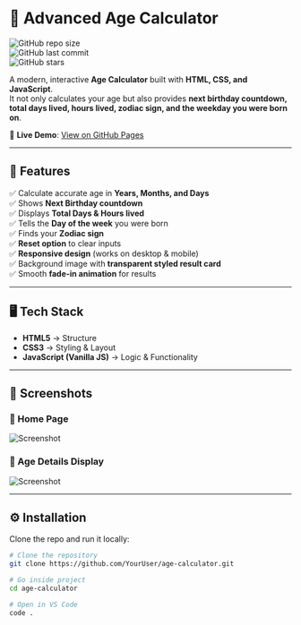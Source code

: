 # 🧮 Advanced Age Calculator  

![GitHub repo size](https://img.shields.io/github/repo-size/YourUser/age-calculator?color=blue)  
![GitHub last commit](https://img.shields.io/github/last-commit/YourUser/age-calculator?color=green)  
![GitHub stars](https://img.shields.io/github/stars/YourUser/age-calculator?style=social)  

A modern, interactive **Age Calculator** built with **HTML, CSS, and JavaScript**.  
It not only calculates your age but also provides **next birthday countdown, total days lived, hours lived, zodiac sign, and the weekday you were born on**.  

🔗 **Live Demo**: [View on GitHub Pages](https://yourusername.github.io/age-calculator/)  

---

## 🚀 Features  

✅ Calculate accurate age in **Years, Months, and Days**  
✅ Shows **Next Birthday countdown**  
✅ Displays **Total Days & Hours lived**  
✅ Tells the **Day of the week** you were born  
✅ Finds your **Zodiac sign**  
✅ **Reset option** to clear inputs  
✅ **Responsive design** (works on desktop & mobile)  
✅ Background image with **transparent styled result card**  
✅ Smooth **fade-in animation** for results  

---

## 🖥️ Tech Stack  

- **HTML5** → Structure  
- **CSS3** → Styling & Layout  
- **JavaScript (Vanilla JS)** → Logic & Functionality  

---

## 📸 Screenshots  

### 🔹 Home Page  
![Screenshot](images/screenshot1.png)  

### 🔹 Age Details Display  
![Screenshot](images/screenshot2.png)  

---

## ⚙️ Installation  

Clone the repo and run it locally:  

```bash
# Clone the repository
git clone https://github.com/YourUser/age-calculator.git

# Go inside project
cd age-calculator

# Open in VS Code
code .
